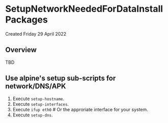 # SetupNetworkNeededForDataInstallPackages
Created Friday 29 April 2022

Overview
--------

TBD

Use alpine's setup sub-scripts for network/DNS/APK
--------------------------------------------------


1. Execute ``setup-hostname``.
2. Execute ``setup-interfaces``.
3. Execute ``ifup eth0`` # Or the approriate interface for your system.
4. Execute ``setup-dns``.



